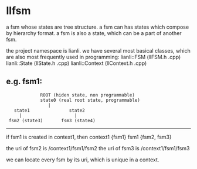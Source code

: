 # llfsm
a fsm whose states are tree structure.
a fsm can has states which compose by hierarchy format.
a fsm is also a state, which can be a part of another fsm.

the project namespace is lianli. we have several most basical classes, which are also most frequently used in programming:
lianli::FSM  (llFSM.h .cpp)
lianli::State (llState.h .cpp)
lianli::Context (llContext.h .cpp)


e.g.
fsm1:
-------------------------------------------------------
                 ROOT (hiden state, non programmable) 
                 state0 (real root state, programmable)
                    |
       state1               state2   
         |                    |
     fsm2 (state3)       fsm3 (state4)
-------------------------------------------------------

if fsm1 is created in context1, then
context1 {fsm1}
fsm1 {fsm2, fsm3}

the uri of fsm2 is /context1/fsm1/fsm2
the uri of fsm3 is /context1/fsm1/fsm3

we can locate every fsm by its uri, which is unique in a context.
